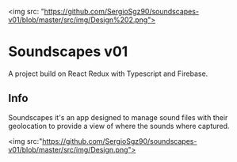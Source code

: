 <img src: "https://github.com/SergioSgz90/soundscapes-v01/blob/master/src/img/Design%202.png">
# Soundscapes v01

A project build on React Redux with Typescript and Firebase.

## Info

Soundscapes it's an app designed to manage sound files with their geolocation to provide a view of where the sounds where captured.

<img src:"https://github.com/SergioSgz90/soundscapes-v01/blob/master/src/img/Design.png">
